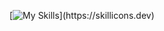 [![My Skills](https://skillicons.dev/icons?i=js,notion,npm,docker,react,py,supabase,vscode,)](https://skillicons.dev)
